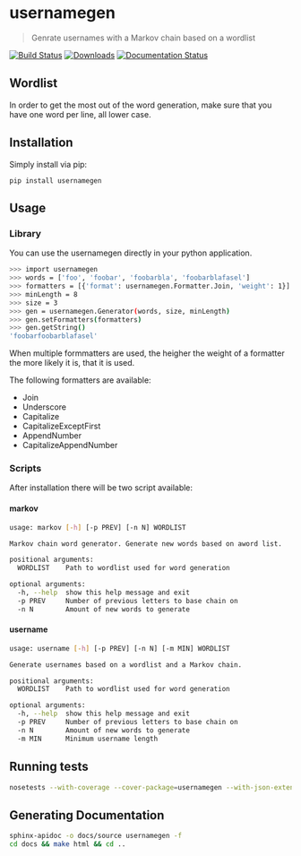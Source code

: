 # usernamegen
> Genrate usernames with a Markov chain based on a wordlist

[![Build Status](https://travis-ci.org/stylesuxx/usernamegen.svg?branch=master)](https://travis-ci.org/stylesuxx/usernamegen) [![Downloads](https://img.shields.io/pypi/dm/browserinfo.svg)](https://img.shields.io/pypi/dm/usernamegen.svg) [![Documentation Status](https://readthedocs.org/projects/usernamegen/badge/?version=latest)](http://sync.readthedocs.io/?badge=latest)

## Wordlist
In order to get the most out of the word generation, make sure that you have one word per line, all lower case.

## Installation
Simply install via pip:

    pip install usernamegen

## Usage
### Library
You can use the usernamegen directly in your python application.
```bash
>>> import usernamegen
>>> words = ['foo', 'foobar', 'foobarbla', 'foobarblafasel']
>>> formatters = [{'format': usernamegen.Formatter.Join, 'weight': 1}]
>>> minLength = 8
>>> size = 3
>>> gen = usernamegen.Generator(words, size, minLength)
>>> gen.setFormatters(formatters)
>>> gen.getString()
'foobarfoobarblafasel'
```

When multiple formmatters are used, the heigher the weight of a formatter the more likely it is, that it is used.

The following formatters are available:

* Join
* Underscore
* Capitalize
* CapitalizeExceptFirst
* AppendNumber
* CapitalizeAppendNumber

### Scripts
After installation there will be two script available:

#### markov
```bash
usage: markov [-h] [-p PREV] [-n N] WORDLIST

Markov chain word generator. Generate new words based on aword list.

positional arguments:
  WORDLIST    Path to wordlist used for word generation

optional arguments:
  -h, --help  show this help message and exit
  -p PREV     Number of previous letters to base chain on
  -n N        Amount of new words to generate
```

#### username
```bash
usage: username [-h] [-p PREV] [-n N] [-m MIN] WORDLIST

Generate usernames based on a wordlist and a Markov chain.

positional arguments:
  WORDLIST    Path to wordlist used for word generation

optional arguments:
  -h, --help  show this help message and exit
  -p PREV     Number of previous letters to base chain on
  -n N        Amount of new words to generate
  -m MIN      Minimum username length
```

## Running tests
```bash
nosetests --with-coverage --cover-package=usernamegen --with-json-extended
```

## Generating Documentation
```bash
sphinx-apidoc -o docs/source usernamegen -f
cd docs && make html && cd ..
```
